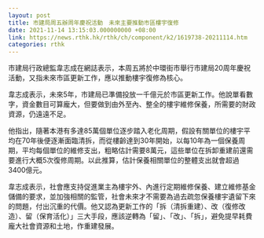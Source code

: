 ```yaml
---
layout: post
title: 市建局周五辦周年慶祝活動　未來主要推動市區樓宇復修
date: 2021-11-14 13:15:03.000000000 +08:00
link: https://news.rthk.hk/rthk/ch/component/k2/1619738-20211114.htm
categories: rthk
---
```


市建局行政總監韋志成在網誌表示，本周五將於中環街市舉行市建局20周年慶祝活動，又指未來市區更新工作，應以推動樓宇復修為核心。

韋志成表示，未來5年，市建局已準備投放一千億元於市區更新工作。他說單看數字，資金數目可算龐大，但要做到由外至內、整全的樓宇維修保養，所需要的財政資源，仍遠遠不足。

他指出，隨著本港有多達85萬個單位逐步踏入老化周期，假設有關單位的樓宇平均在70年後便逐漸面臨清拆，而從樓齡達到30年開始，以每10年為一個保養周期，平均每個單位的維修支出，粗略估計需要8萬元，這些單位在拆卸重建前還需要進行大概5次復修周期。以此推算，估計保養相關單位的整體支出就會超過3400億元。

韋志成表示，社會應支持促進業主為樓宇外、內進行定期維修保養、建立維修基金儲備的要求，並加強相關的監管，社會未來才不需要為過去疏忽保養樓宇遺留下來的問題，付出沉重的代價。他又認為更新工作的「拆（清拆重建）、改（復修改造）、留（保育活化）」三大手段，應該逆轉為「留」、「改」、「拆」，避免提早耗費龐大社會資源和土地，作重建發展。
